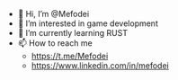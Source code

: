 - 👋 Hi, I’m @Mefodei
- 👀 I’m interested in game development
- 🌱 I’m currently learning RUST
- 📫 How to reach me 
  - https://t.me/Mefodei
  - https://www.linkedin.com/in/mefodei

<!---
Mefodei/Mefodei is a ✨ special ✨ repository because its `README.md` (this file) appears on your GitHub profile.
You can click the Preview link to take a look at your changes.
--->
